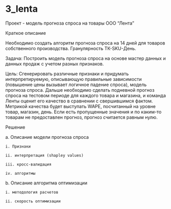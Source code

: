 # 3_lenta

Проект - модель прогноза спроса на товары ООО “Лента”

Краткое описание

Необходимо создать алгоритм прогноза спроса на 14 дней для товаров собственного производства. Гранулярность ТК-SKU-День.

Задача:
Построить модель прогноза спроса на основе мастер данных и данных продаж с учетом разных признаков.

Цель:
Сгенерировать различные признаки и придумать интерпретируемую, описывающую правильные зависимости (повышение цены вызывает логичное падение спроса), модель прогноза спроса.
Дальше необходимо сделать подневной прогноз спроса на тестовом периоде для каждого товара и магазина, и команда Ленты оценит его качество в сравнении с свершившимся фактом. Метрикой качества будет выступать WAPE, посчитанный на уровне товар, магазин, день. Если есть пропущенные значения и по каким-то товарам не предоставлен прогноз, прогноз считается равным нулю.

Решение

a. Описание модели прогноза спроса

    i. Признаки

    ii. интерпретация (shapley values)

    iii. кросс-валидация

    iv. алгоритмы

b. Описание алгоритма оптимизации

    i. методология расчетов

    ii. скорость оптимизации
